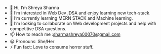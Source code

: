 - 👋 Hi, I’m Shreya Sharma 
- 👀 I’m interested in  Web Dev ,DSA  and enjoy learning new tech-stack.
- 🌱 I’m currently learning MERN STACK and Machine learning.
- 💞️ I’m looking to collaborate  on Web development projects  and help with competitive DSA questions.
- 📫 How to reach me :sharmashreya00070@gmail.com
- 😀 Pronouns: She/Her
- ⚡ Fun fact: Love to consume horror stuff.

<!---
sharmashreya09/sharmashreya09 is a ✨ special ✨ repository because its `README.md` (this file) appears on your GitHub profile.
You can click the Preview link to take a look at your changes.
--->
